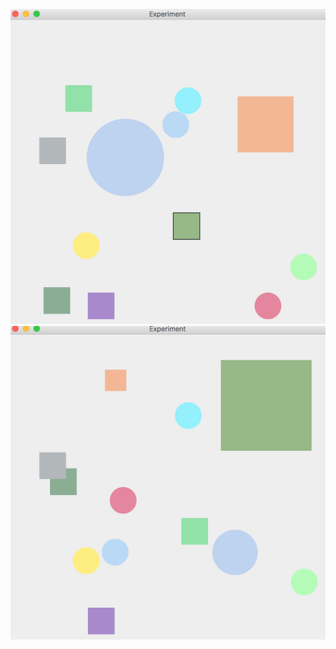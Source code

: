 ![alt text](https://github.com/bcveber/COSC102/blob/master/ShapeGraphics/demo1.png)
![alt text](https://github.com/bcveber/COSC102/blob/master/ShapeGraphics/demo2.png)
